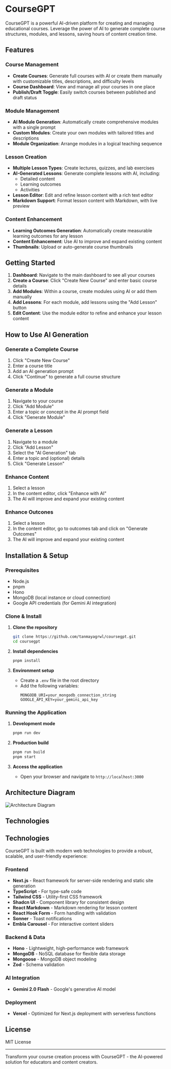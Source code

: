 # CourseGPT

CourseGPT is a powerful AI-driven platform for creating and managing educational courses. Leverage the power of AI to generate complete course structures, modules, and lessons, saving hours of content creation time.

## Features

### Course Management
- **Create Courses**: Generate full courses with AI or create them manually with customizable titles, descriptions, and difficulty levels
- **Course Dashboard**: View and manage all your courses in one place
- **Publish/Draft Toggle**: Easily switch courses between published and draft status

### Module Management
- **AI Module Generation**: Automatically create comprehensive modules with a single prompt
- **Custom Modules**: Create your own modules with tailored titles and descriptions
- **Module Organization**: Arrange modules in a logical teaching sequence

### Lesson Creation
- **Multiple Lesson Types**: Create lectures, quizzes, and lab exercises
- **AI-Generated Lessons**: Generate complete lessons with AI, including:
  - Detailed content
  - Learning outcomes
  - Activities
- **Lesson Editor**: Edit and refine lesson content with a rich text editor
- **Markdown Support**: Format lesson content with Markdown, with live preview

### Content Enhancement
- **Learning Outcomes Generation**: Automatically create measurable learning outcomes for any lesson
- **Content Enhancement**: Use AI to improve and expand existing content
- **Thumbnails**: Upload or auto-generate course thumbnails

## Getting Started

1. **Dashboard**: Navigate to the main dashboard to see all your courses
2. **Create a Course**: Click "Create New Course" and enter basic course details
3. **Add Modules**: Within a course, create modules using AI or add them manually
4. **Add Lessons**: For each module, add lessons using the "Add Lesson" button
5. **Edit Content**: Use the module editor to refine and enhance your lesson content

## How to Use AI Generation

### Generate a Complete Course
1. Click "Create New Course"
2. Enter a course title
3. Add an AI generation prompt
4. Click "Continue" to generate a full course structure

### Generate a Module
1. Navigate to your course
2. Click "Add Module"
3. Enter a topic or concept in the AI prompt field
4. Click "Generate Module"

### Generate a Lesson
1. Navigate to a module
2. Click "Add Lesson"
3. Select the "AI Generation" tab
4. Enter a topic and (optional) details
5. Click "Generate Lesson"

### Enhance Content
1. Select a lesson
2. In the content editor, click "Enhance with AI"
3. The AI will improve and expand your existing content

### Enhance Outcones
1. Select a lesson
2. In the content editor, go to outcomes tab and click on "Generate Outcomes"
3. The AI will improve and expand your existing content

## Installation & Setup

### Prerequisites
- Node.js
- pnpm
- Hono
- MongoDB (local instance or cloud connection)
- Google API credentials (for Gemini AI integration)

### Clone & Install
1. **Clone the repository**
    ```bash
    git clone https://github.com/tanmayagrwl/coursegpt.git
    cd coursegpt
    ```

2. **Install dependencies**
    ```bash
    pnpm install
    ```

3. **Environment setup**
    - Create a `.env` file in the root directory
    - Add the following variables:
      ```
      MONGODB_URI=your_mongodb_connection_string
      GOOGLE_API_KEY=your_gemini_api_key
      ```

### Running the Application
1. **Development mode**
    ```bash
    pnpm run dev
    ```

2. **Production build**
    ```bash
    pnpm run build
    pnpm start
    ```

3. **Access the application**
    - Open your browser and navigate to `http://localhost:3000`


## Architecture Diagram
![Architecture Diagram](https://github.com/user-attachments/assets/4b65cf48-e571-48b7-a5ca-0eab2ba4de57)


## Technologies
## Technologies

CourseGPT is built with modern web technologies to provide a robust, scalable, and user-friendly experience:

### Frontend
- **Next.js** - React framework for server-side rendering and static site generation
- **TypeScript** - For type-safe code
- **Tailwind CSS** - Utility-first CSS framework
- **Shadcn UI** - Component library for consistent design
- **React Markdown** - Markdown rendering for lesson content
- **React Hook Form** - Form handling with validation
- **Sonner** - Toast notifications
- **Embla Carousel** - For interactive content sliders

### Backend & Data
- **Hono** - Lightweight, high-performance web framework
- **MongoDB** - NoSQL database for flexible data storage
- **Mongoose** - MongoDB object modeling
- **Zod** - Schema validation

### AI Integration
- **Gemini 2.0 Flash** - Google's generative AI model

### Deployment
- **Vercel** - Optimized for Next.js deployment with serverless functions

## License

MIT License


---

Transform your course creation process with CourseGPT - the AI-powered solution for educators and content creators.
